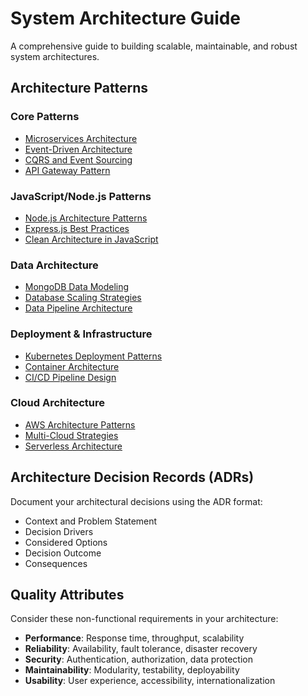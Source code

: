 # System Architecture Guide

A comprehensive guide to building scalable, maintainable, and robust system architectures.

## Architecture Patterns

### Core Patterns
- [Microservices Architecture](./microservices/microservices-guide.md)
- [Event-Driven Architecture](./patterns/event-driven.md)
- [CQRS and Event Sourcing](./patterns/cqrs-event-sourcing.md)
- [API Gateway Pattern](./patterns/api-gateway.md)

### JavaScript/Node.js Patterns
- [Node.js Architecture Patterns](./patterns/nodejs-patterns.md)
- [Express.js Best Practices](./patterns/express-patterns.md)
- [Clean Architecture in JavaScript](./patterns/clean-architecture.md)

### Data Architecture
- [MongoDB Data Modeling](./data/mongodb-modeling.md)
- [Database Scaling Strategies](./data/scaling-strategies.md)
- [Data Pipeline Architecture](./data/pipeline-architecture.md)

### Deployment & Infrastructure
- [Kubernetes Deployment Patterns](./deployment/kubernetes-patterns.md)
- [Container Architecture](./deployment/container-architecture.md)
- [CI/CD Pipeline Design](./deployment/cicd-architecture.md)

### Cloud Architecture
- [AWS Architecture Patterns](./cloud/aws-patterns.md)
- [Multi-Cloud Strategies](./cloud/multi-cloud.md)
- [Serverless Architecture](./cloud/serverless.md)

## Architecture Decision Records (ADRs)

Document your architectural decisions using the ADR format:
- Context and Problem Statement
- Decision Drivers
- Considered Options
- Decision Outcome
- Consequences

## Quality Attributes

Consider these non-functional requirements in your architecture:
- **Performance**: Response time, throughput, scalability
- **Reliability**: Availability, fault tolerance, disaster recovery
- **Security**: Authentication, authorization, data protection
- **Maintainability**: Modularity, testability, deployability
- **Usability**: User experience, accessibility, internationalization
